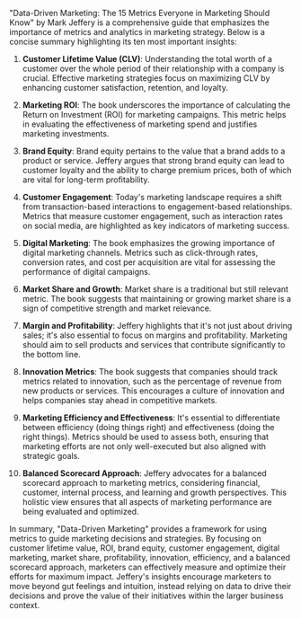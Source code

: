 "Data-Driven Marketing: The 15 Metrics Everyone in Marketing Should Know" by Mark Jeffery is a comprehensive guide that emphasizes the importance of metrics and analytics in marketing strategy. Below is a concise summary highlighting its ten most important insights:

1. **Customer Lifetime Value (CLV)**: Understanding the total worth of a customer over the whole period of their relationship with a company is crucial. Effective marketing strategies focus on maximizing CLV by enhancing customer satisfaction, retention, and loyalty.

2. **Marketing ROI**: The book underscores the importance of calculating the Return on Investment (ROI) for marketing campaigns. This metric helps in evaluating the effectiveness of marketing spend and justifies marketing investments.

3. **Brand Equity**: Brand equity pertains to the value that a brand adds to a product or service. Jeffery argues that strong brand equity can lead to customer loyalty and the ability to charge premium prices, both of which are vital for long-term profitability.

4. **Customer Engagement**: Today's marketing landscape requires a shift from transaction-based interactions to engagement-based relationships. Metrics that measure customer engagement, such as interaction rates on social media, are highlighted as key indicators of marketing success.

5. **Digital Marketing**: The book emphasizes the growing importance of digital marketing channels. Metrics such as click-through rates, conversion rates, and cost per acquisition are vital for assessing the performance of digital campaigns.

6. **Market Share and Growth**: Market share is a traditional but still relevant metric. The book suggests that maintaining or growing market share is a sign of competitive strength and market relevance.

7. **Margin and Profitability**: Jeffery highlights that it's not just about driving sales; it's also essential to focus on margins and profitability. Marketing should aim to sell products and services that contribute significantly to the bottom line.

8. **Innovation Metrics**: The book suggests that companies should track metrics related to innovation, such as the percentage of revenue from new products or services. This encourages a culture of innovation and helps companies stay ahead in competitive markets.

9. **Marketing Efficiency and Effectiveness**: It's essential to differentiate between efficiency (doing things right) and effectiveness (doing the right things). Metrics should be used to assess both, ensuring that marketing efforts are not only well-executed but also aligned with strategic goals.

10. **Balanced Scorecard Approach**: Jeffery advocates for a balanced scorecard approach to marketing metrics, considering financial, customer, internal process, and learning and growth perspectives. This holistic view ensures that all aspects of marketing performance are being evaluated and optimized.

In summary, "Data-Driven Marketing" provides a framework for using metrics to guide marketing decisions and strategies. By focusing on customer lifetime value, ROI, brand equity, customer engagement, digital marketing, market share, profitability, innovation, efficiency, and a balanced scorecard approach, marketers can effectively measure and optimize their efforts for maximum impact. Jeffery's insights encourage marketers to move beyond gut feelings and intuition, instead relying on data to drive their decisions and prove the value of their initiatives within the larger business context.